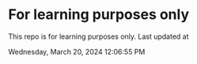 # For learning purposes only
This repo is for learning purposes only.
Last updated at

Wednesday, March 20, 2024 12:06:55 PM

